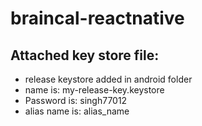 # braincal-reactnative

## Attached key store file:

<!-- - release keystore added in android folder
- name is: my-upload-key.keystore
- Password is: braincal123
- alias name is: my-key-alias -->


- release keystore added in android folder
- name is: my-release-key.keystore
- Password is: singh77012
- alias name is: alias_name